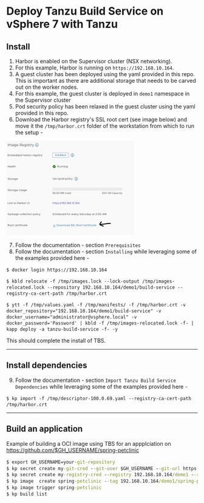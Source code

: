 # Deploy Tanzu Build Service on vSphere 7 with Tanzu

## Install
1. Harbor is enabled on the Supervisor cluster (NSX networking).
2. For this example, Harbor is running on `https://192.168.10.164`. 
3. A guest cluster has been deployed using the yaml provided in this repo. This is important as there are additional storage that needs to be carved out on the worker nodes. 
4. For this example, the guest cluster is deployed in `demo1` namespace in the Supervisor cluster 
5. Pod security policy has been relaxed in the guest cluster using the yaml provided in this repo. 
6. Download the Harbor registry's SSL root cert (see image below) and move it the `/tmp/harbor.crt` folder of the workstation from which to run the setup - 

![alt text](https://github.com/papivot/deploy-TBS-on-vSphere7/blob/main/harbor.png?raw=true)

7. Follow the documentation - section `Prerequisites`
8. Follow the documentation - section `Installing` while leveraging some of the examples provided here - 

```shell
$ docker login https://192.168.10.164
```

```shell
$ kbld relocate -f /tmp/images.lock --lock-output /tmp/images-relocated.lock --repository 192.168.10.164/demo1/build-service --registry-ca-cert-path /tmp/harbor.crt
```

```shell
$ ytt -f /tmp/values.yaml -f /tmp/manifests/ -f /tmp/harbor.crt -v docker_repository="192.168.10.164/demo1/build-service" -v docker_username="administrator@vsphere.local" -v docker_password='Password' | kbld -f /tmp/images-relocated.lock -f- | kapp deploy -a tanzu-build-service -f- -y
```
This should complete the install of TBS.

---

## Install dependencies

9. Follow the documentation - section `Import Tanzu Build Service Dependencies` while leveraging some of the examples provided here - 

```shell
$ kp import -f /tmp/descriptor-100.0.69.yaml --registry-ca-cert-path /tmp/harbor.crt
```
---

## Build an application 

Example of building a OCI image using TBS for an appplciation on https://github.com/$GH_USERNAME/spring-petclinic

```cmd
$ export GH_USERNAME=your-git-repository
$ kp secret create my-git-cred --git-user $GH_USERNAME --git-url https://github.com
$ kp secret create my-registry-cred --registry 192.168.10.164/demo1 --registry-user administrator@vsphere.local
$ kp image  create spring-petclinic --tag 192.168.10.164/demo1/spring-petclinic --git https://github.com/$GH_USERNAME/spring-petclinic.git --git-revision main
$ kp image trigger spring-petclinic
$ kp build list
```
